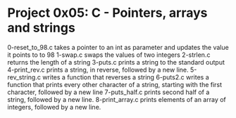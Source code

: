 # Project 0x05:  C - Pointers, arrays and strings
0-reset_to_98.c takes a pointer to an int as parameter and updates the value it points to to 98
1-swap.c swaps the values of two integers
2-strlen.c returns the length of a string
3-puts.c prints a string to the standard output
4-print_rev.c prints a string, in reverse, followed by a new line.
5-rev_string.c writes a function that reverses a string
6-puts2.c writes a function that prints every other character of a string, starting with the first character, followed by a new line
7-puts_half.c prints second half of a string, followed by a new line.
8-print_array.c prints elements of an array of integers, followed by a new line.
